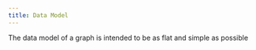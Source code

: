 ```yaml
---
title: Data Model
---
```


The data model of a graph is intended to be as flat and simple as possible
